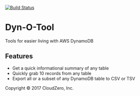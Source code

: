 [![Build Status](https://travis-ci.org/Cloudzero/dynotool.svg?branch=master)](https://travis-ci.org/Cloudzero/dynotool)

# Dyn-O-Tool

Tools for easier living with AWS DynamoDB


Features
--------

* Get a quick informational summary of any table
* Quickly grab 10 records from any table
* Export all or a subset of any DynamoDB table to CSV or TSV


Copyright &copy; 2017 CloudZero, Inc.
